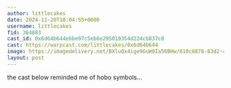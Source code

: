 ```yaml
---
author: littlecakes
date: 2024-11-20T18:04:55+0000
username: littlecakes
fid: 364883
cast_id: 0x6d64b644ebbe97c5eb6e295010354d224cb837c0
cast: https://warpcast.com/littlecakes/0x6d64b644
image: https://imagedelivery.net/BXluQx4ige9GuW0Ia56BHw/618c8878-83d2-4d40-39dc-b86765859d00/original
layout: post
---
```

the cast below reminded me of hobo symbols...  

<img src='https://imagedelivery.net/BXluQx4ige9GuW0Ia56BHw/618c8878-83d2-4d40-39dc-b86765859d00/original' alt='' referrerpolicy='no-referrer'/>
